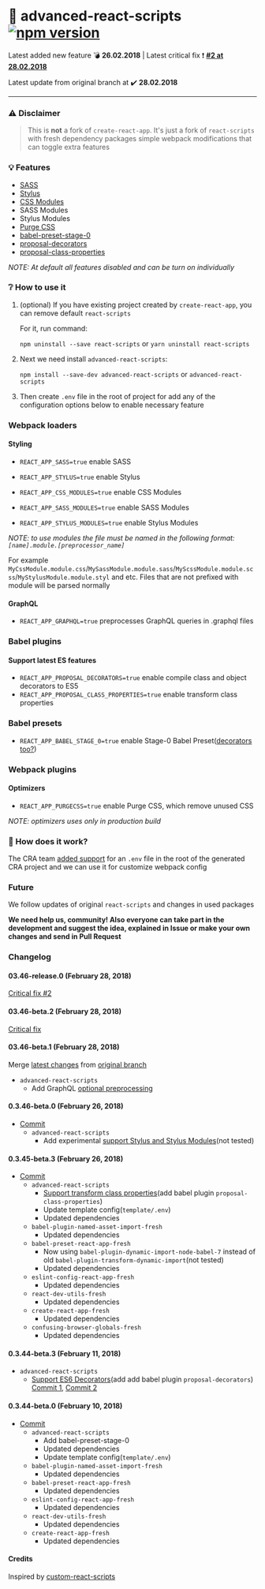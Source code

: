 # :strawberry: advanced-react-scripts [![npm version](https://img.shields.io/npm/v/advanced-react-scripts.svg)](https://www.npmjs.com/package/advanced-react-scripts)

Latest added new feature :bomb: **26.02.2018** | Latest critical fix :exclamation: **[#2 at 28.02.2018](#0346-beta3-february-28-2018)**

Latest update from original branch at :heavy_check_mark: **28.02.2018**

---

### ⚠️ Disclaimer
> This is **not** a fork of `create-react-app`. It's just a fork of `react-scripts` with fresh dependency packages simple webpack modifications that can toggle extra features

### 💡 Features
* [SASS](https://sass-lang.com)
* [Stylus](http://stylus-lang.com/)
* [CSS Modules](https://github.com/gajus/react-css-modules#css-modules)
* SASS Modules
* Stylus Modules
* [Purge CSS](https://github.com/FullHuman/purgecss)
* [babel-preset-stage-0](https://babeljs.io/docs/plugins/preset-stage-0/)
* [proposal-decorators](https://github.com/babel/babel/tree/master/packages/babel-plugin-proposal-decorators)
* [proposal-class-properties](https://github.com/babel/babel/tree/master/packages/babel-plugin-proposal-class-properties)

*NOTE: At default all features disabled and can be turn on individually*

### ❔ How to use it

1. (optional) If you have existing project created by `create-react-app`, you can remove default `react-scripts`

   For it, run command:

   `npm uninstall --save react-scripts` or `yarn uninstall react-scripts`

2. Next we need install `advanced-react-scripts`:

   `npm install --save-dev advanced-react-scripts` or `advanced-react-scripts`

3. Then create `.env` file in the root of project for add any of the configuration options below to enable necessary feature

### Webpack loaders

#### Styling

- `REACT_APP_SASS=true`  enable SASS
- `REACT_APP_STYLUS=true`  enable Stylus

- `REACT_APP_CSS_MODULES=true`  enable CSS Modules 
- `REACT_APP_SASS_MODULES=true`  enable SASS Modules
- `REACT_APP_STYLUS_MODULES=true`  enable Stylus Modules

*NOTE: to use modules the file must be named in the following format: `[name].module.[preprocessor_name]`*

For example `MyCssModule.module.css`/`MySassModule.module.sass`/`MyScssModule.module.scss`/`MyStylusModule.module.styl` and etc. Files that are not prefixed with module will be parsed normally

#### GraphQL

- `REACT_APP_GRAPHQL=true`  preprocesses GraphQL queries in .graphql files

### Babel plugins

#### Support latest ES features

- `REACT_APP_PROPOSAL_DECORATORS=true`  enable compile class and object decorators to ES5
- `REACT_APP_PROPOSAL_CLASS_PROPERTIES=true` enable transform class properties

### Babel presets

- `REACT_APP_BABEL_STAGE_0=true`  enable Stage-0 Babel Preset([decorators too?](https://babeljs.io/docs/plugins/transform-decorators/))

### Webpack plugins

#### Optimizers

- `REACT_APP_PURGECSS=true`  enable Purge CSS, which remove unused CSS

*NOTE: optimizers uses only in production build*

### :mag_right: How does it work?

The CRA team [added support](https://github.com/facebookincubator/create-react-app/blob/master/packages/react-scripts/template/README.md#adding-development-environment-variables-in-env) for an `.env` file in the root of the generated CRA project and we can use it for customize webpack config

### Future

We follow updates of original `react-scripts` and changes in used packages

**We need help us, community! Also everyone can take part in the development and suggest the idea, explained in Issue or make your own changes and send in Pull Request**

### Changelog

#### 03.46-release.0 (February 28, 2018)

[Critical fix #2](https://github.com/artemirq/advanced-react-scripts/commit/5bd57e2c6ea54c38e22e01dc5092a46d1c8376e5)


#### 03.46-beta.2 (February 28, 2018)

[Critical fix](https://github.com/artemirq/advanced-react-scripts/commit/85f015605c42ae6db94e2cbedbf5b11f81031cbf)

#### 03.46-beta.1 (February 28, 2018)

Merge [latest changes](https://github.com/artemirq/advanced-react-scripts/pull/10) from [original branch](https://github.com/facebook/create-react-app)
* `advanced-react-scripts`
   * Add GraphQL [optional preprocessing](https://github.com/artemirq/advanced-react-scripts#graphql)

#### 0.3.46-beta.0 (February 26, 2018)

* [Commit](https://github.com/artemirq/advanced-react-scripts/commit/9efb325547380f3e9152e31af7ae558d3a85a6ff)
   * `advanced-react-scripts`
      * Add experimental [support Stylus and Stylus Modules](https://github.com/artemirq/advanced-react-scripts/issues/8)(not tested)

#### 0.3.45-beta.3 (February 26, 2018)

* [Commit](https://github.com/artemirq/advanced-react-scripts/commit/31bbcdced7dfa5489be6229d1609abae1c23955a)
   * `advanced-react-scripts`
      * [Support transform class properties](https://github.com/artemirq/advanced-react-scripts/issues/7)(add babel plugin `proposal-class-properties`)
      * Update template config(`template/.env`)
      * Updated dependencies
   * `babel-plugin-named-asset-import-fresh`
      * Updated dependencies
   * `babel-preset-react-app-fresh`
      * Now using `babel-plugin-dynamic-import-node-babel-7` instead of old `babel-plugin-transform-dynamic-import`(not tested)
      * Updated dependencies
   * `eslint-config-react-app-fresh`
      * Updated dependencies
   * `react-dev-utils-fresh`
      * Updated dependencies
   * `create-react-app-fresh`
      * Updated dependencies
   * `confusing-browser-globals-fresh`
      * Updated dependencies

#### 0.3.44-beta.3 (February 11, 2018)

* `advanced-react-scripts`
   * [Support ES6 Decorators](https://github.com/artemirq/advanced-react-scripts/issues/6)(add add babel plugin `proposal-decorators`) [Commit 1](https://github.com/artemirq/advanced-react-scripts/commit/fc5768083ef651f5cde08634d5bcb7e371e936b8), [Commit 2](https://github.com/artemirq/advanced-react-scripts/commit/4340ed750684011de81f9631abeb5237c3a7cee3)

#### 0.3.44-beta.0 (February 10, 2018)

* [Commit](https://github.com/artemirq/advanced-react-scripts/commit/50e8acd2c0e427acd61b6390bf9d5644f383a7e3)
   * `advanced-react-scripts`
      * Add babel-preset-stage-0
      * Updated dependencies
      * Update template config(`template/.env`)
   * `babel-plugin-named-asset-import-fresh`
      * Updated dependencies
   * `babel-preset-react-app-fresh`
      * Updated dependencies
   * `eslint-config-react-app-fresh`
      * Updated dependencies
   * `react-dev-utils-fresh`
      * Updated dependencies
   * `create-react-app-fresh`
      * Updated dependencies


#### Credits

Inspired by [custom-react-scripts](https://github.com/kitze/custom-react-scripts)